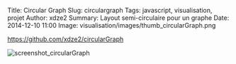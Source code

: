 Title: Circular Graph
Slug: circulargraph
Tags: javascript, visualisation, projet
Author: xdze2
Summary: Layout semi-circulaire pour un graphe
Date: 2014-12-10 11:00
Image: visualisation/images/thumb_circularGraph.png


https://github.com/xdze2/circularGraph

![screenshot_circularGraph](visualisation/images/screenShot_circularGraph.png)